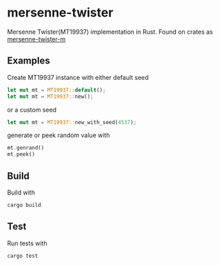 # mersenne-twister
Mersenne Twister(MT19937) implementation in Rust. Found on crates as [mersenne-twister-m](https://crates.io/crates/mersenne-twister-m)

## Examples
Create MT19937 instance with either default seed
```rust
let mut mt = MT19937::default();
let mut mt = MT19937::new();
```

or a custom seed
```rust
let mut mt = MT19937::new_with_seed(4537);
```

generate or peek random value with
```rust
mt.genrand()
mt.peek()
```

## Build
Build with
```rust
cargo build
```

## Test
Run tests with
```rust
cargo test
```
